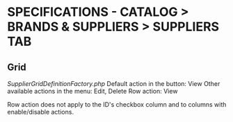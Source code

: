 # SPECIFICATIONS - CATALOG &gt; BRANDS & SUPPLIERS &gt; SUPPLIERS TAB

## Grid

_SupplierGridDefinitionFactory.php_ Default action in the button: View Other available actions in the menu: Edit, Delete Row action: View

Row action does not apply to the ID's checkbox column and to columns with enable/disable actions.

